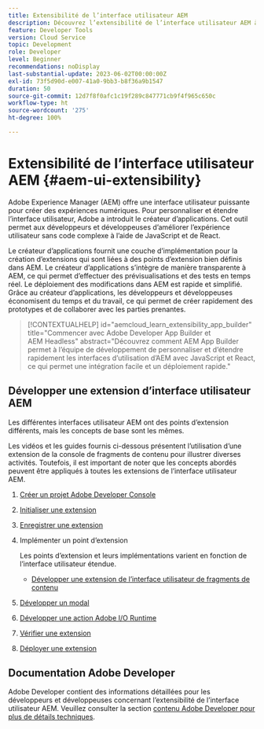 ```yaml
---
title: Extensibilité de l’interface utilisateur AEM
description: Découvrez l’extensibilité de l’interface utilisateur AEM à l’aide du créateur d’applications pour créer des extensions.
feature: Developer Tools
version: Cloud Service
topic: Development
role: Developer
level: Beginner
recommendations: noDisplay
last-substantial-update: 2023-06-02T00:00:00Z
exl-id: 73f5d90d-e007-41a0-9bb3-b8f36a9b1547
duration: 50
source-git-commit: 12d7f8f0afc1c19f289c847771cb9f4f965c650c
workflow-type: ht
source-wordcount: '275'
ht-degree: 100%

---
```


# Extensibilité de l’interface utilisateur AEM {#aem-ui-extensibility}

Adobe Experience Manager (AEM) offre une interface utilisateur puissante pour créer des expériences numériques. Pour personnaliser et étendre l’interface utilisateur, Adobe a introduit le créateur d’applications. Cet outil permet aux développeurs et développeuses d’améliorer l’expérience utilisateur sans code complexe à l’aide de JavaScript et de React.

Le créateur d’applications fournit une couche d’implémentation pour la création d’extensions qui sont liées à des points d’extension bien définis dans AEM. Le créateur d’applications s’intègre de manière transparente à AEM, ce qui permet d’effectuer des prévisualisations et des tests en temps réel. Le déploiement des modifications dans AEM est rapide et simplifié. Grâce au créateur d’applications, les développeurs et développeuses économisent du temps et du travail, ce qui permet de créer rapidement des prototypes et de collaborer avec les parties prenantes.

>[!CONTEXTUALHELP]
>id="aemcloud_learn_extensibility_app_builder"
>title="Commencer avec Adobe Developer App Builder et AEM Headless"
>abstract="Découvrez comment AEM App Builder permet à l’équipe de développement de personnaliser et d’étendre rapidement les interfaces d’utilisation d’AEM avec JavaScript et React, ce qui permet une intégration facile et un déploiement rapide."

## Développer une extension d’interface utilisateur AEM

Les différentes interfaces utilisateur AEM ont des points d’extension différents, mais les concepts de base sont les mêmes.

Les vidéos et les guides fournis ci-dessous présentent l’utilisation d’une extension de la console de fragments de contenu pour illustrer diverses activités. Toutefois, il est important de noter que les concepts abordés peuvent être appliqués à toutes les extensions de l’interface utilisateur AEM.

1. [Créer un projet Adobe Developer Console](./adobe-developer-console-project.md)
1. [Initialiser une extension](./app-initialization.md)
1. [Enregistrer une extension](./extension-registration.md)
1. Implémenter un point d’extension

   Les points d’extension et leurs implémentations varient en fonction de l’interface utilisateur étendue.

   + [Développer une extension de l’interface utilisateur de fragments de contenu](./content-fragments/overview.md)

1. [Développer un modal](./modal.md)
1. [Développer une action Adobe I/O Runtime](./runtime-action.md)
1. [Vérifier une extension](./verify.md)
1. [Déployer une extension](./deploy.md)

## Documentation Adobe Developer

Adobe Developer contient des informations détaillées pour les développeurs et développeuses concernant l’extensibilité de l’interface utilisateur AEM. Veuillez consulter la section [contenu Adobe Developer pour plus de détails techniques](https://developer.adobe.com/uix/docs/).
